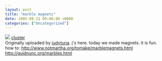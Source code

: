 ```yaml
---
layout: post
title: "marble magnets"
date: 2005-08-31 09:00:00 +0000
categories: ["Uncategorized"]
---
```


![](http://photos25.flickr.com/38828681_37b4845493_m.jpg) 
   [cluster](http://www.flickr.com/photos/judytuna/38828681/)  
  Originally uploaded by [judytuna](http://www.flickr.com/people/judytuna/). j's here. today we made magnets. it is fun. 
how to: 
http://www.notmartha.org/tomake/marblemagnets.html 
 http://quidnunc.org/marbles.html